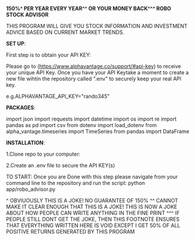
**150%^ PER YEAR EVERY YEAR^^ OR YOUR MONEY BACK^^^ ROBO STOCK ADVISOR** 

THIS PROGRAM WILL GIVE YOU STOCK INFORMATION AND INVESTMENT ADVICE BASED ON CURRENT MARKET TRENDS. 

**SET UP**:

First step is to obtain your API KEY:

Please go to (https://www.alphavantage.co/support/#api-key) to receive your unique API Key. Once you have your API Keytake a moment to create a new file wihtin the repository called ".env" to securely keep your real API key.

e.g.ALPHAVANTAGE_API_KEY="rando345"

**PACKAGES**:

import json
import requests
import datetime
import os
import re
import pandas as pd
import csv
from dotenv import load_dotenv
from alpha_vantage.timeseries import TimeSeries
from pandas import DataFrame

**INSTALLATION**:

1.Clone repo to your computer: 

2.Create an .env file to secure the API KEY(s)

TO START: Once you are Done with this step please navigate from your command line to the repository and run the script: python app/robo_advisor.py

^ OBVIUOUSLY THIS IS A JOKE! NO GUARANTEE OF 150%
^^ CANNOT MAKE IT CLEAR ENOUGH THAT THIS IS A JOKE! THIS IS NOW A JOKE ABOUT HOW PEOPLE CAN WRITE ANYTHING IN THE FINE PRINT
^^^ IF PEOPLE STILL DONT GET THE JOKE, THEN THIS FOOTNOTE ENSURES THAT EVERYTHING WRITTEN HERE IS VOID EXCEPT I GET 50% OF ALL POSITIVE RETURNS GENERATED BY THIS PROGRAM